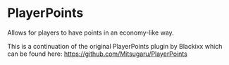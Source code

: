 # PlayerPoints

Allows for players to have points in an economy-like way.

This is a continuation of the original PlayerPoints plugin 
by Blackixx which can be found here: https://github.com/Mitsugaru/PlayerPoints
